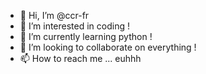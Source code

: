- 👋 Hi, I’m @ccr-fr
- 👀 I’m interested in coding !
- 🌱 I’m currently learning python !
- 💞️ I’m looking to collaborate on everything !
- 📫 How to reach me ... euhhh

<!---
ccr-fr/ccr-fr is a ✨ special ✨ repository because its `README.md` (this file) appears on your GitHub profile.
You can click the Preview link to take a look at your changes.
--->
